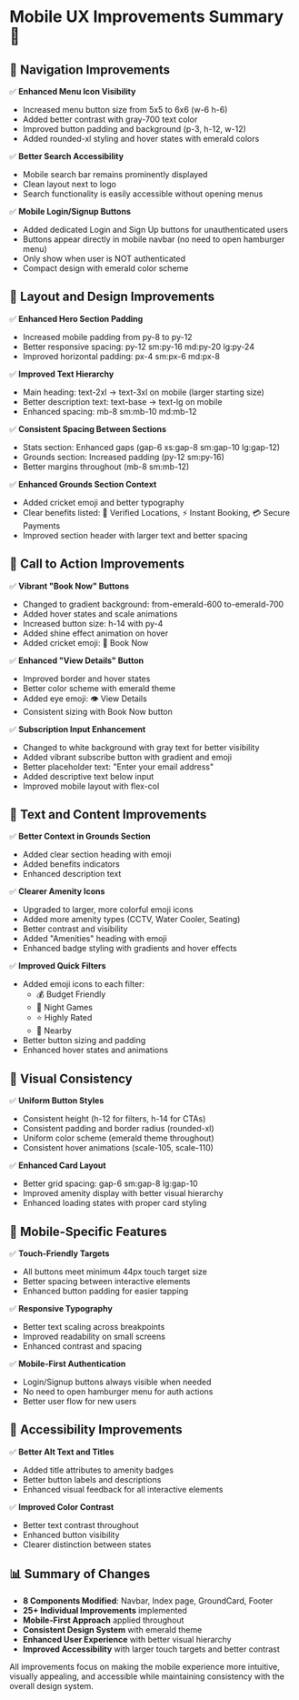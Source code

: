 # Mobile UX Improvements Summary 📱

## 🎯 Navigation Improvements
✅ **Enhanced Menu Icon Visibility**
- Increased menu button size from 5x5 to 6x6 (w-6 h-6)
- Added better contrast with gray-700 text color
- Improved button padding and background (p-3, h-12, w-12)
- Added rounded-xl styling and hover states with emerald colors

✅ **Better Search Accessibility**
- Mobile search bar remains prominently displayed
- Clean layout next to logo
- Search functionality is easily accessible without opening menus

✅ **Mobile Login/Signup Buttons**
- Added dedicated Login and Sign Up buttons for unauthenticated users
- Buttons appear directly in mobile navbar (no need to open hamburger menu)
- Only show when user is NOT authenticated
- Compact design with emerald color scheme

## 🎨 Layout and Design Improvements
✅ **Enhanced Hero Section Padding**
- Increased mobile padding from py-8 to py-12
- Better responsive spacing: py-12 sm:py-16 md:py-20 lg:py-24
- Improved horizontal padding: px-4 sm:px-6 md:px-8

✅ **Improved Text Hierarchy**
- Main heading: text-2xl → text-3xl on mobile (larger starting size)
- Better description text: text-base → text-lg on mobile
- Enhanced spacing: mb-8 sm:mb-10 md:mb-12

✅ **Consistent Spacing Between Sections**
- Stats section: Enhanced gaps (gap-6 xs:gap-8 sm:gap-10 lg:gap-12)
- Grounds section: Increased padding (py-12 sm:py-16)
- Better margins throughout (mb-8 sm:mb-12)

✅ **Enhanced Grounds Section Context**
- Added cricket emoji and better typography
- Clear benefits listed: 📍 Verified Locations, ⚡ Instant Booking, 💳 Secure Payments
- Improved section header with larger text and better spacing

## 🎯 Call to Action Improvements
✅ **Vibrant "Book Now" Buttons**
- Changed to gradient background: from-emerald-600 to-emerald-700
- Added hover states and scale animations
- Increased button size: h-14 with py-4
- Added shine effect animation on hover
- Added cricket emoji: 🏏 Book Now

✅ **Enhanced "View Details" Button**
- Improved border and hover states
- Better color scheme with emerald theme
- Added eye emoji: 👁️ View Details
- Consistent sizing with Book Now button

✅ **Subscription Input Enhancement**
- Changed to white background with gray text for better visibility
- Added vibrant subscribe button with gradient and emoji
- Better placeholder text: "Enter your email address"
- Added descriptive text below input
- Improved mobile layout with flex-col

## 📝 Text and Content Improvements
✅ **Better Context in Grounds Section**
- Added clear section heading with emoji
- Added benefits indicators
- Enhanced description text

✅ **Clearer Amenity Icons**
- Upgraded to larger, more colorful emoji icons
- Added more amenity types (CCTV, Water Cooler, Seating)
- Better contrast and visibility
- Added "Amenities" heading with emoji
- Enhanced badge styling with gradients and hover effects

✅ **Improved Quick Filters**
- Added emoji icons to each filter:
  - 💰 Budget Friendly
  - 🌙 Night Games
  - ⭐ Highly Rated
  - 📍 Nearby
- Better button sizing and padding
- Enhanced hover states and animations

## 🎨 Visual Consistency
✅ **Uniform Button Styles**
- Consistent height (h-12 for filters, h-14 for CTAs)
- Consistent padding and border radius (rounded-xl)
- Uniform color scheme (emerald theme throughout)
- Consistent hover animations (scale-105, scale-110)

✅ **Enhanced Card Layout**
- Better grid spacing: gap-6 sm:gap-8 lg:gap-10
- Improved amenity display with better visual hierarchy
- Enhanced loading states with proper card styling

## 📱 Mobile-Specific Features
✅ **Touch-Friendly Targets**
- All buttons meet minimum 44px touch target size
- Better spacing between interactive elements
- Enhanced button padding for easier tapping

✅ **Responsive Typography**
- Better text scaling across breakpoints
- Improved readability on small screens
- Enhanced contrast and spacing

✅ **Mobile-First Authentication**
- Login/Signup buttons always visible when needed
- No need to open hamburger menu for auth actions
- Better user flow for new users

## 🎯 Accessibility Improvements
✅ **Better Alt Text and Titles**
- Added title attributes to amenity badges
- Better button labels and descriptions
- Enhanced visual feedback for all interactive elements

✅ **Improved Color Contrast**
- Better text contrast throughout
- Enhanced button visibility
- Clearer distinction between states

## 📊 Summary of Changes
- **8 Components Modified**: Navbar, Index page, GroundCard, Footer
- **25+ Individual Improvements** implemented
- **Mobile-First Approach** applied throughout
- **Consistent Design System** with emerald theme
- **Enhanced User Experience** with better visual hierarchy
- **Improved Accessibility** with larger touch targets and better contrast

All improvements focus on making the mobile experience more intuitive, visually appealing, and accessible while maintaining consistency with the overall design system.